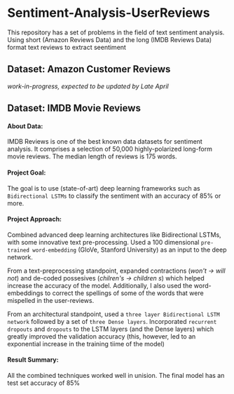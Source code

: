 # Sentiment-Analysis-UserReviews
This repository has a set of problems in the field of text sentiment analysis. 
Using short (Amazon Reviews Data) and the long (IMDB Reviews Data) format text reviews to extract seentiment 

## Dataset: Amazon Customer Reviews 
*work-in-progress, expected to be updated by Late April*

## Dataset: IMDB Movie Reviews
#### About Data:
IMDB Reviews is one of the best known data datasets for sentiment analysis. It comprises a selection of 50,000 highly-polarized long-form movie reviews. The median length of reviews is 175 words. 

#### Project Goal:
The goal is to use (state-of-art) deep learning frameworks such as `Bidirectional LSTMs` to classify the sentiment with an accuracy of 85% or more. 

#### Project Approach:
Combined advanced deep learning architectures like Bidirectional LSTMs, with some innovative text pre-processing. Used a 100 dimensional `pre-trained word-embedding` (GloVe, Stanford University) as an input to the deep network. 

From a text-preprocessing standpoint, expanded contractions (*won't -> will not*) and de-coded possesives (*chilren's -> children s*) which helped increase the accuracy of the model. Additionally, I also used the word-embeddings to correct the spellings of some of the words that were mispelled in the user-reviews.

From an architectural standpoint, used a `three layer Bidirectional LSTM network` followed by a set of `three Dense layers`. Incorporated `recurrent dropouts` and `dropouts` to the LSTM layers (and the Dense layers) which greatly improved the validation accuracy (this, however, led to an exponential increase in the training tiime of the model)

#### Result Summary:
All the combined techniques worked well in unision. The final model has an test set accuracy of 85%
